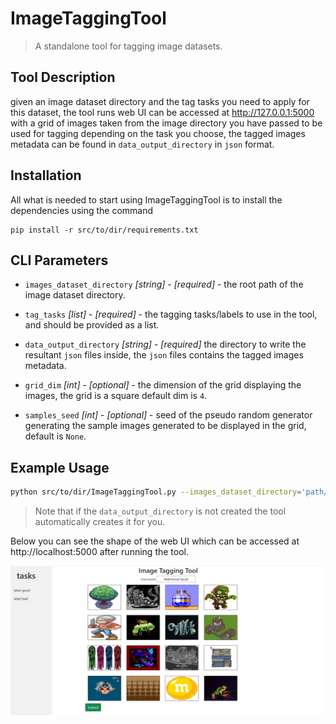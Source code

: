 # ImageTaggingTool
> A standalone tool for tagging image datasets. 

## Tool Description

given an image dataset directory and the tag tasks you need to apply for this dataset, the tool runs web UI can be accessed at  http://127.0.0.1:5000 with a grid of images taken from the image directory you have passed to be used for tagging depending on the task you choose, the tagged images metadata can be found in `data_output_directory` in `json` format.


## Installation
All what is needed to start using ImageTaggingTool is to install the dependencies using the command
```
pip install -r src/to/dir/requirements.txt
```

## CLI Parameters

* `images_dataset_directory` _[string]_ - _[required]_ - the root path of the image dataset directory.
* `tag_tasks` _[list]_ - _[required]_ - the tagging tasks/labels to use in the tool, and should be provided as a list. 

* `data_output_directory` _[string]_ - _[required]_ the directory to write the resultant `json` files inside, the `json` files contains the tagged images metadata.

* `grid_dim` _[int]_ - _[optional]_ -  the dimension of the grid displaying the images, the grid is a square default dim is `4`. 

* `samples_seed` _[int]_ - _[optional]_ -   seed of the pseudo random generator generating the sample images generated to be displayed in the grid, default is `None`. 

## Example Usage

```sh
python src/to/dir/ImageTaggingTool.py --images_dataset_directory='path/to/my-image-dataset' --tag_tasks=[good,bad] --data_output_directory='path/to/output-directory'
```

> Note that if the `data_output_directory` is not created the tool automatically creates it for you. 

Below you can see the shape of the web UI which can be accessed at http://localhost:5000 after running the tool.


![image info](tagging-tool-UI.png)

<!-- Example Output 
```
finished batch 5 out of 35 batches
finished batch 6 out of 35 batches
finished batch 7 out of 35 batches
finished batch 8 out of 35 batches
finished batch 9 out of 35 batches
finished batch 10 out of 35 batches
finished batch 11 out of 35 batches
```

Each batch is representing a set of images to be previewed in one matrix image and saved in the `output_directory` -->
